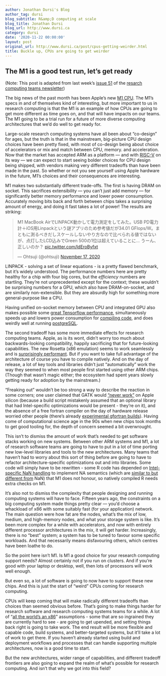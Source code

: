 ```yaml
---
author: Jonathan Dursi's Blog
author_tag: dursi
blog_subtitle: R&amp;D computing at scale
blog_title: Jonathan Dursi
blog_url: http://www.dursi.ca
category: dursi
date: '2020-11-22 00:00:00'
layout: post
original_url: http://www.dursi.ca/post/cpus-getting-weirder.html
title: Buckle up, CPUs are going to get weirder
---
```


<h2 id="the-m1-is-a-good-test-run-lets-get-ready">The M1 is a good test run, let’s get ready</h2>

<p>(Note: This post is adapted from last week’s <a href="https://newsletter.researchcomputingteams.org/archive/5246c80f-2211-470c-94cb-d25496e8d5e8">issue 51</a> 
of the <a href="https://www.researchcomputingteams.org">resarch computing teams newsletter</a>)</p>

<p>The big news of the past month has been Apple’s new <a href="https://www.anandtech.com/show/16252/mac-mini-apple-m1-tested/7">M1
CPU</a>.
The M1’s specs in and of themselves kind of interesting, but more
important to us in research computing is that the M1 is an example
of how CPUs are going to get more different as time goes on, and
that will have impacts on our teams.  The M1 going to be a trial run for
a future of more diverse computing architectures that we’d do well
to get ready for.</p>

<p>Large-scale research computing systems have all been about “co-design”
for ages, but the truth is that in the mainstream, big-picture CPU
design choices have been pretty fixed, with most of co-design
being about choice of accelerators or mix and match between CPU,
memory. and acceleration.  Now that the market has accepted ARM as
a platform — and with <a href="https://riscv.org">RISC-V</a> on its way — we
can expect to start seeing bolder choices for CPU design being
shipped, with vendors making very different tradeoffs than have
been made in the past.  So whether or not you see yourself using
Apple hardware in the future, M1’s choices and their consequences
are interesting.</p>

<p>M1 makes two substantially different trade-offs.  The first is
having DRAM on socket.  This sacrifices extensibility — you can’t
just add memory — for significantly better memory performance and
lower power consumption.  Accurately moving bits back and forth
between chips takes a surprising amount of energy, and doing it
fast takes a lot of power!   The results are striking:</p>

<blockquote class="twitter-tweet"><p dir="ltr" lang="ja">M1 MacBook AirでLINPACK動かして電力測定をしてみた。USB PD電力計＋iOS用Linpackという謎アプリのため参考値だが34.01 GFlops/W。まともに測るべきだしスケールしないやり方なので比べられる値ではないが、点灯したLCD込みでGreen 500の1位は超えていることに… うーん、正しいのか？ <a href="https://t.co/ldEroByfxt">pic.twitter.com/ldEroByfxt</a></p>&mdash; Ohtsuji (@ohtsuji) <a href="https://twitter.com/ohtsuji/status/1328768907461623808?ref_src=twsrc%5Etfw">November 17, 2020</a></blockquote>


<p>LINPACK - solving a set of linear equations - is a pretty flawed
benchmark, but it’s widely understood.  The performance numbers
here are pretty healthy for a chip with four big cores, but the
<em>efficiency</em> numbers are startling.  They’re not unprecedented
except for the context; these wouldn’t be surprising numbers for a
GPU, which also have DRAM-on-socket, and are similarly non-extensible.
But they are absurdly high for something more general-purpose like
a CPU.</p>

<p>Having unified on-socket memory between CPU and integrated GPU also
makes possible some <a href="https://blog.tensorflow.org/2020/11/accelerating-tensorflow-performance-on-mac.html">great Tensorflow
performance</a>,
simultaneously speeds up and lowers power consumption for <a href="https://www.macrumors.com/2020/11/17/apple-silicon-m1-compiles-code-as-fast-as-mac-pro/">compiling
code</a>,
and does weirdly well at running
<a href="https://info.crunchydata.com/blog/postgresql-benchmarks-apple-arm-m1-macbook-pro-2020">postgreSQL</a>.</p>

<p>The second tradeoff has some more immediate effects for research
computing teams. Apple, as is its wont, didn’t worry too much about
backwards-looking compatibility, happily sacrificing that for
future-looking capabilities.  The new Rosetta (x86 emulation) seems
to work seamlessly and is <a href="https://twitter.com/pmelsted/status/1329934691944816640">surprisingly
performant</a>.  But
if you want to take full advantage of the architecture of course
you have to compile natively.  And on the day of release, a lot of
key tools and libraries didn’t just “automatically” work the way
they seemed to when most people first started using other ARM chips.
(Though that wasn’t magic either; the ecosystem had spent years
slowly getting ready for adoption by the mainstream.)</p>

<p>“Freaking out” wouldn’t be too strong a way to describe
the reaction in some corners; one user claimed that GATK would
<a href="https://twitter.com/biocrusoe/status/1328704001039339521">“never
work”</a> on
Apple silicon (because a build script mistakenly assumed that an
optional library that had Intel-specific optimizations would be
present - they’re on it), and the absence of a free fortran compiler
on the day of hardware release worried other people (there’s already
<a href="https://github.com/fxcoudert/gfortran-for-macOS/releases/tag/11-arm-alpha1">experimental gfortran
builds</a>).
Having come of computational science age in the 90s when new chips
took months to get good tooling for, the depth of concern seemed a
bit overwrought.</p>

<p>This isn’t to dismiss the amount of work that’s needed to get
software stacks working on new systems.  Between other ARM systems
and M1, a lot of research software teams are going to have to put
in a lot of time porting new low-level libraries and tools to the
new architectures.  Many teams that haven’t had to worry about this
sort of thing before are going to have to refactor architecture-specific
optimizations out and into libraries.  Some code will simply have
to be rewritten - some R code has depended on <a href="https://developer.r-project.org/Blog/public/2020/11/02/will-r-work-on-apple-silicon/">Intel-specific NaN
handling</a>
to implement NA semantics (which are <a href="https://blog.revolutionanalytics.com/2016/07/understanding-na-in-r.html">similar to but different
from</a>
NaN) that M1 does not honour, so natively compiled R needs extra
checks on M1.</p>

<p>It’s also not to dismiss the complexity that people designing and
running computing systems will have to face.  Fifteen years ago,
the constraints on a big computing system made things pretty clear — 
you’d choose a whackload of x86 with some suitably fast (for your application)
network. The main question were how fat are the nodes, what’s
the mix of low, medium, and high-memory nodes, and what your storage
system is like.  It’s been more
complex for a while with accelerators, and now with entirely different
processor architectures in the mix, it will get harder.  Increasingly,
there is no “best” system; a system has to be tuned to favour some
specific workloads.  And that necessarily means disfavouring others,
which centres have been loathe to do.</p>

<p>So the point here isn’t M1.  Is M1 a good choice for your research
computing support needs?  Almost certainly not if you run on clusters.
And if you’re good with your laptop or desktop, well, then lots of
processors will work well enough.</p>

<p>But even so, a lot of software is going to now have to support these
new chips. And this is just the start of “weird” CPUs 
coming for research computing.</p>

<p>CPUs will keep coming that will make radically different tradeoffs
than choices than seemed obvious before.  That’s going to make
things harder for research software and research computing systems
teams for a while.  A lot of “<a href="https://encyclopedia2.thefreedictionary.com/vaxocentrism">all the world’s an
x86</a>”
assumptions - some that are so ingrained they are currently hard
to see - are going to get upended, and setting things back right
is going to take work.  The end result will be more flexible and
capable code, build systems, and better-targeted systems, but it’ll
take a lot of work to get there.   If you haven’t already started
using build and deployment workflows and processes that can handle
supporting multiple architectures, now is a good time to start.</p>

<p>But the new architectures, wider range of capabilities, and different
tradeoff frontiers are also going to expand the realm of what’s
possible for research computing.  And isn’t that why we got into
this field?</p>